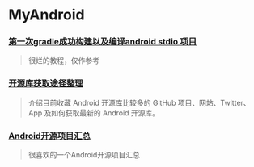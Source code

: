 # MyAndroid 

### [第一次gradle成功构建以及编译android stdio 项目](gradle1.md)
> 很烂的教程，仅作参考

### [开源库获取途径整理](getopensource.md)
> 介绍目前收藏 Android 开源库比较多的 GitHub 项目、网站、Twitter、App 及如何获取最新的 Android 开源库。

### [Android开源项目汇总](AndroidOpenSource.md)
> 很喜欢的一个Android开源项目汇总